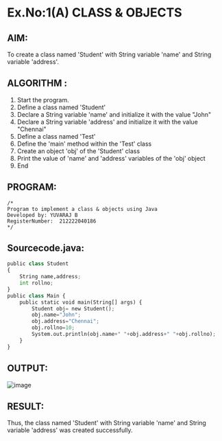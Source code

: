 # Ex.No:1(A) CLASS & OBJECTS

## AIM:

To create a class named 'Student' with String variable 'name' and String variable 'address'.

## ALGORITHM :

1. Start the program.
2. Define a class named 'Student'
3. Declare a String variable 'name' and initialize it with the value "John"
4. Declare a String variable 'address' and initialize it with the value "Chennai"
5. Define a class named 'Test'
6. Define the 'main' method within the 'Test' class
7. Create an object 'obj' of the 'Student' class
8. Print the value of 'name' and 'address' variables of the 'obj' object
9. End

## PROGRAM:

```
/*
Program to implement a class & objects using Java
Developed by: YUVARAJ B
RegisterNumber:  212222040186
*/
```

## Sourcecode.java:

```Python
public class Student
{
    String name,address;
    int rollno;
}
public class Main {
    public static void main(String[] args) {
        Student obj= new Student();
        obj.name="John";
        obj.address="Chennai";
        obj.rollno=10;
        System.out.println(obj.name+" "+obj.address+" "+obj.rollno);
    }
}

```

## OUTPUT:

![image](https://github.com/user-attachments/assets/6a1d94a9-2b17-44b9-86ca-f9befceba5ad)

## RESULT:

Thus, the class named 'Student' with String variable 'name' and String variable 'address' was created successfully.
